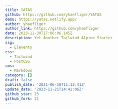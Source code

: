```yaml
---
title: YATAS
github: https://github.com/yhaefliger/YATAS
demo: https://yatas.netlify.app/
author: yhaefliger
author_link: https://github.com/yhaefliger
date: 2023-11-30T17:06:06.145Z
description: Yet Another Tailwind Alpine Starter
ssg:
  - Eleventy
css:
  - Tailwind
  - PostCSS
cms:
  - Markdown
category: []
draft: false
publish_date: '2021-06-18T11:12:41Z'
update_date: '2023-11-21T14:42:06Z'
github_star: 25
github_fork: 21
---
```

